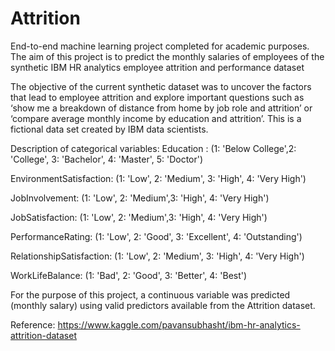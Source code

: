 # Attrition
End-to-end machine learning project completed for academic purposes. The aim of this project is to predict the monthly salaries of employees of the synthetic IBM HR analytics employee attrition and performance dataset

The objective of the current synthetic dataset was to uncover the factors that lead to employee attrition and explore important questions such as ‘show me a breakdown of distance from home by job role and attrition’ or ‘compare average monthly income by education and attrition’. This is a fictional data set created by IBM data scientists.

Description of categorical variables: 
Education : (1: 'Below College',2: 'College', 3: 'Bachelor', 4: 'Master', 5: 'Doctor')

EnvironmentSatisfaction: (1: 'Low', 2: 'Medium', 3: 'High', 4: 'Very High')

JobInvolvement: (1: 'Low', 2: 'Medium',3: 'High', 4: 'Very High')

JobSatisfaction: (1: 'Low', 2: 'Medium',3: 'High', 4: 'Very High')

PerformanceRating: (1: 'Low', 2: 'Good', 3: 'Excellent', 4: 'Outstanding')

RelationshipSatisfaction: (1: 'Low', 2: 'Medium', 3: 'High', 4: 'Very High')

WorkLifeBalance: (1: 'Bad', 2: 'Good', 3: 'Better', 4: 'Best')

For the purpose of this project, a continuous variable was predicted (monthly salary) using valid predictors available from the Attrition dataset. 

Reference: https://www.kaggle.com/pavansubhasht/ibm-hr-analytics-attrition-dataset
